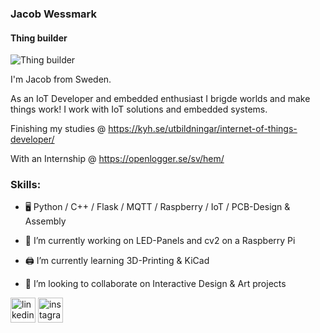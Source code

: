 ### Jacob Wessmark
#### Thing builder
![Thing builder](https://i.postimg.cc/1XmHxcwT/banner.png)

I'm Jacob from Sweden. 

As an IoT Developer and embedded enthusiast I brigde worlds and make things work! 
I work with IoT solutions and embedded systems. 

Finishing my studies @ https://kyh.se/utbildningar/internet-of-things-developer/

With an Internship @ https://openlogger.se/sv/hem/

### Skills: 
- 🖥️ Python / C++ / Flask / MQTT / Raspberry / IoT / PCB-Design & Assembly

- 🚥 I’m currently working on LED-Panels and cv2 on a Raspberry Pi
- 🖨️ I’m currently learning 3D-Printing & KiCad
- 🎨 I’m looking to collaborate on Interactive Design & Art projects


[<img src='https://cdn.jsdelivr.net/npm/simple-icons@3.0.1/icons/linkedin.svg' alt='linkedin' height='40'>](https://www.linkedin.com/in/jacob-wessmark-a00063249/)  [<img src='https://cdn.jsdelivr.net/npm/simple-icons@3.0.1/icons/instagram.svg' alt='instagram' height='40'>](https://www.instagram.com/jacobwessmark/)  

